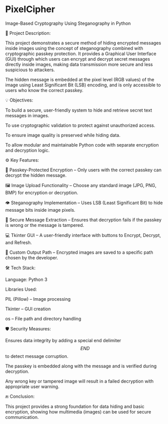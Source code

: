 # PixelCipher
Image-Based Cryptography Using Steganography in Python

📌 Project Description:

This project demonstrates a secure method of hiding encrypted messages inside images using the concept of steganography combined with cryptographic passkey protection. It provides a Graphical User Interface (GUI) through which users can encrypt and decrypt secret messages directly inside images, making data transmission more secure and less suspicious to attackers.

The hidden message is embedded at the pixel level (RGB values) of the image using Least Significant Bit (LSB) encoding, and is only accessible to users who know the correct passkey.


💡 Objectives:

To build a secure, user-friendly system to hide and retrieve secret text messages in images.

To use cryptographic validation to protect against unauthorized access.

To ensure image quality is preserved while hiding data.

To allow modular and maintainable Python code with separate encryption and decryption logic.


⚙️ Key Features:

🔐 Passkey-Protected Encryption – Only users with the correct passkey can decrypt the hidden message.

🖼️ Image Upload Functionality – Choose any standard image (JPG, PNG, BMP) for encryption or decryption.

👁️ Steganography Implementation – Uses LSB (Least Significant Bit) to hide message bits inside image pixels.

💬 Secure Message Extraction – Ensures that decryption fails if the passkey is wrong or the message is tampered.

💻 Tkinter GUI – A user-friendly interface with buttons to Encrypt, Decrypt, and Refresh.

📂 Custom Output Path – Encrypted images are saved to a specific path chosen by the developer.


🛠️ Tech Stack:

Language: Python 3

Libraries Used:

PIL (Pillow) – Image processing

Tkinter – GUI creation

os – File path and directory handling

🛡️ Security Measures:

Ensures data integrity by adding a special end delimiter $$END$$ to detect message corruption.

The passkey is embedded along with the message and is verified during decryption.

Any wrong key or tampered image will result in a failed decryption with appropriate user warning.

🔚 Conclusion:

This project provides a strong foundation for data hiding and basic encryption, showing how multimedia (images) can be used for secure communication.
